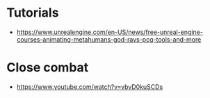 # Tutorials

- https://www.unrealengine.com/en-US/news/free-unreal-engine-courses-animating-metahumans-god-rays-pcg-tools-and-more

# Close combat

- https://www.youtube.com/watch?v=vbvD0kuSCDs

